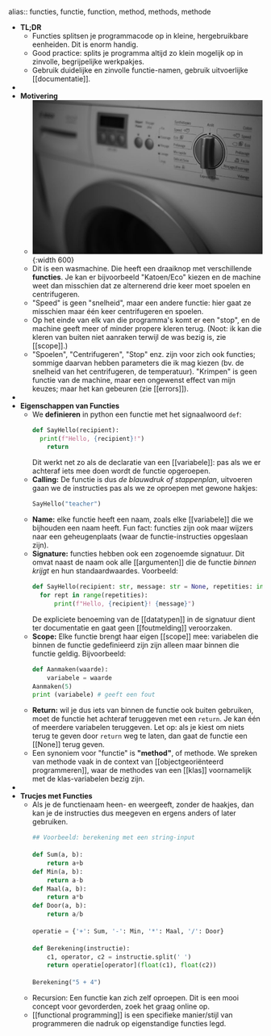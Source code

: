 alias:: functies, functie, function, method, methods, methode

- **TL;DR**
	- Functies splitsen je programmacode op in kleine, hergebruikbare eenheiden. Dit is enorm handig.
	- Good practice: splits je programma altijd zo klein mogelijk op in zinvolle, begrijpelijke werkpakjes.
	- Gebruik duidelijke en zinvolle functie-namen, gebruik uitvoerlijke [[documentatie]].
-
- **Motivering**
	- ![image.jpg](../assets/waschmaschine.jpg){:width 600}
	- Dit is een wasmachine. Die heeft een draaiknop met verschillende **functies**. Je kan er bijvoorbeeld "Katoen/Eco" kiezen en de machine weet dan misschien dat ze alternerend drie keer moet spoelen en centrifugeren.
	- "Speed" is geen "snelheid", maar een andere functie: hier gaat ze misschien maar één keer centrifugeren en spoelen.
	- Op het einde van elk van die programma's komt er een "stop", en de machine geeft meer of minder propere kleren terug. (Noot: ik kan die kleren van buiten niet aanraken terwijl de was bezig is, zie [[scope]].)
	- "Spoelen", "Centrifugeren", "Stop" enz. zijn voor zich ook functies; sommige daarvan hebben parameters die ik mag kiezen (bv. de snelheid van het centrifugeren, de temperatuur). "Krimpen" is geen functie van de machine, maar een ongewenst effect van mijn keuzes; maar het kan gebeuren (zie [[errors]]).
-
- **Eigenschappen van Functies**
	- We **definieren** in python een functie met het signaalwoord `def`:
	  ```python
	  def SayHello(recipient):
	  	print(f"Hello, {recipient}!")
	      return 
	  ```
	  Dit werkt net zo als de declaratie van een [[variabele]]: pas als we er achteraf iets mee doen wordt de functie opgeroepen.
	- **Calling:** De functie is dus *de blauwdruk of stappenplan*, uitvoeren gaan we de instructies pas als we ze oproepen met gewone hakjes:
	  ```python
	  SayHello("teacher")
	  ```
	- **Name:** elke functie heeft een naam, zoals elke [[variabele]] die we bijhouden een naam heeft. Fun fact: functies zijn ook maar wijzers naar een geheugenplaats (waar de functie-instructies opgeslaan zijn).
	- **Signature:** functies hebben ook een zogenoemde signatuur. Dit omvat naast de naam ook alle [[argumenten]] die de functie *binnen krijgt* en hun standaardwaardes. Voorbeeld:
	  ```python
	  def SayHello(recipient: str, message: str = None, repetities: int = 1):
	  	for rept in range(repetities):
	  		print(f"Hello, {recipient}! {message}")
	  ```
	  De expliciete benoeming van de [[datatypen]] in de signatuur dient ter documentatie en gaat geen [[foutmelding]] veroorzaken.
	- **Scope:** Elke functie brengt haar eigen [[scope]] mee: variabelen die binnen de functie gedefinieerd zijn zijn alleen maar binnen die functie geldig. Bijvoorbeeld:
	  ```python
	  def Aanmaken(waarde):
	      variabele = waarde
	  Aanmaken(5)    
	  print (variabele) # geeft een fout
	  ```
	- **Return:** wil je dus iets van binnen de functie ook buiten gebruiken, moet de functie het achteraf teruggeven met een `return`. Je kan één of meerdere variabelen teruggeven. Let op: als je kiest om niets terug te geven door `return` weg te laten, dan gaat de functie een [[None]] terug geven.
	- Een synoniem voor "functie" is **"method"**, of methode. We spreken van methode vaak in de context van [[objectgeoriënteerd programmeren]], waar de methodes van een [[klas]] voornamelijk met de klas-variabelen bezig zijn.
-
- **Trucjes met Functies**
	- Als je de functienaam heen- en weergeeft, zonder de haakjes, dan kan je de instructies dus meegeven en ergens anders of later gebruiken.
	  ```python
	  ## Voorbeeld: berekening met een string-input
	  
	  def Sum(a, b):
	      return a+b
	  def Min(a, b):
	      return a-b
	  def Maal(a, b):
	      return a*b
	  def Door(a, b):
	      return a/b
	  
	  operatie = {'+': Sum, '-': Min, '*': Maal, '/': Door}
	  
	  def Berekening(instructie):
	      c1, operator, c2 = instructie.split(' ')
	      return operatie[operator](float(c1), float(c2))
	  
	  Berekening("5 + 4")
	  ```
	- Recursion: Een functie kan zich zelf oproepen. Dit is een mooi concept voor gevorderden, zoek het graag online op.
	- [[functional programming]] is een specifieke manier/stijl van programmeren die nadruk op eigenstandige functies legd.
